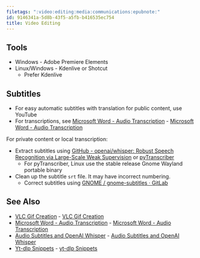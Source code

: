 ```yaml
---
filetags: ":video:editing:media:communications:epubnote:"
id: 9146341a-5d8b-43f5-a5fb-b416535ec754
title: Video Editing
---
```


## Tools

- Windows - Adobe Premiere Elements
- Linux/Windows - Kdenlive or Shotcut
  - Prefer Kdenlive

## Subtitles

- For easy automatic subtitles with translation for public content, use
  YouTube
- For transcriptions, see [Microsoft Word - Audio
  Transcription](005-Tech-Microsoft-Word-Audio-Transcription.md) -
  [Microsoft Word - Audio
  Transcription](id:a1d18314-3499-4376-87c4-667954f8e0ca)

For private content or local transcription:

- Extract subtitles using [GitHub - openai/whisper: Robust Speech
  Recognition via Large-Scale Weak
  Supervision](https://github.com/openai/whisper) or
  [pyTranscriber](https://github.com/raryelcostasouza/pyTranscriber)
  - For pyTranscriber, Linux use the stable release Gnome Wayland
    portable binary
- Clean up the subtitle `srt` file. It may have incorrect numbering.
  - Correct subtitles using [GNOME / gnome-subtitles ·
    GitLab](https://gitlab.gnome.md/GNOME/gnome-subtitles)

## See Also

- [VLC Gif Creation](005-Tech-VLC-Gif-Creation.md) - [VLC Gif
  Creation](id:0c67af45-ba04-49fb-a91f-f1e1004b49b5)
- [Microsoft Word - Audio
  Transcription](005-Tech-Microsoft-Word-Audio-Transcription.md) -
  [Microsoft Word - Audio
  Transcription](id:a1d18314-3499-4376-87c4-667954f8e0ca)
- [Audio Subtitles and OpenAI
  Whisper](006-3-Tech-AI-Audio-Subtitles-Whisper.md) - [Audio Subtitles
  and OpenAI Whisper](id:2ba9f6d2-10f2-4c27-b781-ee754d1423b4)
- [Yt-dlp Snippets](005-Computer-Snippets-youtube-yt-dlp.md) - [yt-dlp
  Snippets](id:4cc04c35-2c98-4bcf-84ef-e51148ca8e3c)
